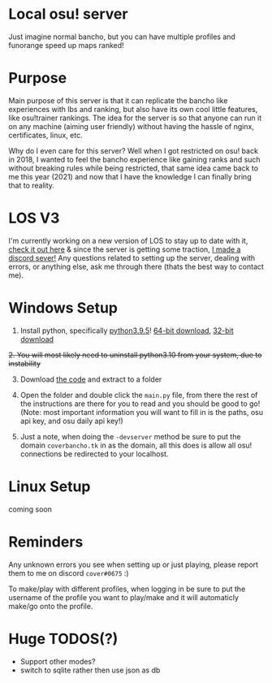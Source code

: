 # Local osu! server

Just imagine normal bancho, but you can have multiple profiles and funorange speed up maps ranked!

# Purpose
Main purpose of this server is that it can replicate the bancho like experiences with lbs and ranking, but also have its own cool little features, like osu!trainer rankings. The idea for the server is so that anyone can run it on any machine (aiming user friendly) without having the hassle of nginx, certificates, linux, etc.

Why do I even care for this server? Well when I got restricted on osu! back in 2018, I wanted to feel the bancho experience like gaining ranks and such without breaking rules while being restricted, that same idea came back to me this year (2021) and now that I have the knowledge I can finally bring that to reality.

# LOS V3
I'm currently working on a new version of LOS to stay up to date with it, [check it out here](https://github.com/Local-osu-Server?view_as=public) & since the server is getting some traction, [I made a discord sever!](https://discord.gg/KcgTtV25En) Any questions related to setting up the server, dealing with errors, or anything else, ask me through there (thats the best way to contact me).

# Windows Setup
1. Install python, specifically [python3.9.5](https://www.python.org/downloads/release/python-395/)! [64-bit download](https://www.python.org/ftp/python/3.9.5/python-3.9.5-amd64.exe), [32-bit download](https://www.python.org/ftp/python/3.9.5/python-3.9.5.exe) 

~~2. You will most likely need to uninstall python3.10 from your system, due to instability~~

3. Download [the code](https://github.com/coverosu/local-osu-server/archive/refs/heads/main.zip) and extract to a folder

4. Open the folder and double click the `main.py` file, from there the rest of the instructions are there for you to read and you should be good to go! (Note: most important information you will want to fill in is the paths, osu api key, and osu daily api key!)

5. Just a note, when doing the `-devserver` method be sure to put the domain `coverbancho.tk` in as the domain, all this does is allow all osu! connections be redirected to your localhost.

# Linux Setup
coming soon

# Reminders
Any unknown errors you see when setting up or just playing, please report them to me on discord `cover#0675` :)

To make/play with different profiles, when logging in be sure to put the username of the profile you want to play/make and it will automaticly make/go onto the profile.

# Huge TODOS(?)

- Support other modes?
- switch to sqlite rather then use json as db
